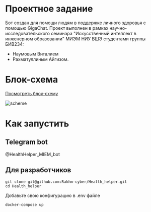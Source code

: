 # Проектное задание
Бот создан для помощи людям в поддержке личного здоровья с помощью GigaChat. Проект выполнен в рамках научно-исследовательского семинара "Искусственный интеллект в инженерном образовании" МИЭМ НИУ ВШЭ студентами группы БИВ234:
- Наумовым Виталием
- Рахматуллиным Айгизом.

# Блок-схема
[Посмотреть блок-схему](https://app.diagrams.net/#G1BvQ6Wy99I2UXjhuDjQRyIksZYEocSR0B#%7B"pageId"%3A"HQK9jq8fUNQI8AnmLcfA"%7D)

![scheme](diagram.png)

# Как запустить
## Telegram bot
@HealthHelper_MIEM_bot

## Для разработчиков
```
git clone git@github.com:Rakhm-cyber/Health_helper.git
cd Health_helper
```
Добавьте свою конфигурацию в .env файле

```
docker-compose up
```


